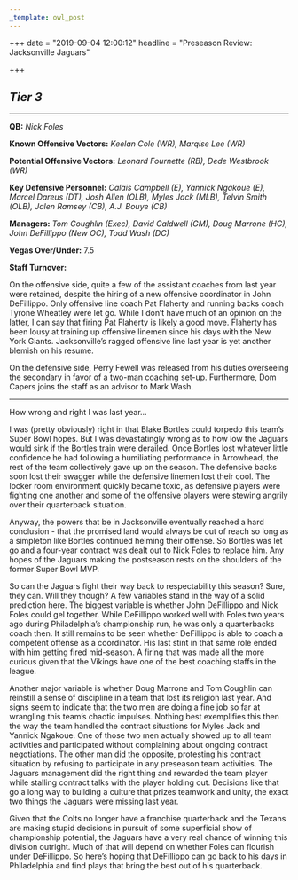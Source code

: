 ```yaml
---
_template: owl_post
---
```



+++
date = "2019-09-04 12:00:12"
headline = "Preseason Review: Jacksonville Jaguars"

+++
## **_Tier 3_**

***

**QB:** _Nick Foles_

**Known Offensive Vectors:** _Keelan Cole (WR), Marqise Lee (WR)_

**Potential Offensive Vectors:** _Leonard Fournette (RB), Dede Westbrook (WR)_

**Key Defensive Personnel:** _Calais Campbell (E), Yannick Ngakoue (E), Marcel Dareus (DT), Josh Allen (OLB), Myles Jack (MLB), Telvin Smith (OLB), Jalen Ramsey (CB), A.J. Bouye (CB)_

**Managers:** _Tom Coughlin (Exec), David Caldwell (GM), Doug Marrone (HC), John DeFillippo (New OC), Todd Wash (DC)_

**Vegas Over/Under:** 7.5

**Staff Turnover:**

On the offensive side, quite a few of the assistant coaches from last year were retained, despite the hiring of a new offensive coordinator in John DeFillippo. Only offensive line coach Pat Flaherty and running backs coach Tyrone Wheatley were let go. While I don’t have much of an opinion on the latter, I can say that firing Pat Flaherty is likely a good move. Flaherty has been lousy at training up offensive linemen since his days with the New York Giants. Jacksonville’s ragged offensive line last year is yet another blemish on his resume.

On the defensive side, Perry Fewell was released from his duties overseeing the secondary in favor of a two-man coaching set-up. Furthermore, Dom Capers joins the staff as an advisor to Mark Wash.

***

How wrong and right I was last year…

I was (pretty obviously) right in that Blake Bortles could torpedo this team’s Super Bowl hopes. But I was devastatingly wrong as to how low the Jaguars would sink if the Bortles train were derailed. Once Bortles lost whatever little confidence he had following a humiliating performance in Arrowhead, the rest of the team collectively gave up on the season. The defensive backs soon lost their swagger while the defensive linemen lost their cool. The locker room environment quickly became toxic, as defensive players were fighting one another and some of the offensive players were stewing angrily over their quarterback situation.

Anyway, the powers that be in Jacksonville eventually reached a hard conclusion - that the promised land would always be out of reach so long as a simpleton like Bortles continued helming their offense. So Bortles was let go and a four-year contract was dealt out to Nick Foles to replace him. Any hopes of the Jaguars making the postseason rests on the shoulders of the former Super Bowl MVP.

So can the Jaguars fight their way back to respectability this season? Sure, they can. Will they though? A few variables stand in the way of a solid prediction here. The biggest variable is whether John DeFillippo and Nick Foles could gel together. While DeFillippo worked well with Foles two years ago during Philadelphia’s championship run, he was only a quarterbacks coach then. It still remains to be seen whether DeFillippo is able to coach a competent offense as a coordinator. His last stint in that same role ended with him getting fired mid-season. A firing that was made all the more curious given that the Vikings have one of the best coaching staffs in the league.

Another major variable is whether Doug Marrone and Tom Coughlin can reinstill a sense of discipline in a team that lost its religion last year. And signs seem to indicate that the two men are doing a fine job so far at wrangling this team’s chaotic impulses. Nothing best exemplifies this then the way the team handled the contract situations for Myles Jack and Yannick Ngakoue. One of those two men actually showed up to all team activities and participated without complaining about ongoing contract negotiations. The other man did the opposite, protesting his contract situation by refusing to participate in any preseason team activities. The Jaguars management did the right thing and rewarded the team player while stalling contract talks with the player holding out. Decisions like that go a long way to building a culture that prizes teamwork and unity, the exact two things the Jaguars were missing last year.

Given that the Colts no longer have a franchise quarterback and the Texans are making stupid decisions in pursuit of some superficial show of championship potential, the Jaguars have a very real chance of winning this division outright. Much of that will depend on whether Foles can flourish under DeFillippo. So here’s hoping that DeFillippo can go back to his days in Philadelphia and find plays that bring the best out of his quarterback.
